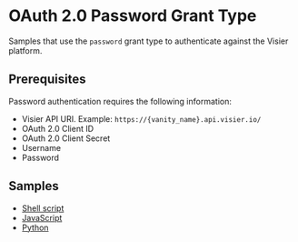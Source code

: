 # OAuth 2.0 Password Grant Type
Samples that use the `password` grant type to authenticate against the Visier platform.

## Prerequisites
Password authentication requires the following information:
* Visier API URI. Example: `https://{vanity_name}.api.visier.io/`
* OAuth 2.0 Client ID
* OAuth 2.0 Client Secret
* Username
* Password

## Samples
* [Shell script](bash)
* [JavaScript](javascript)
* [Python](python)

